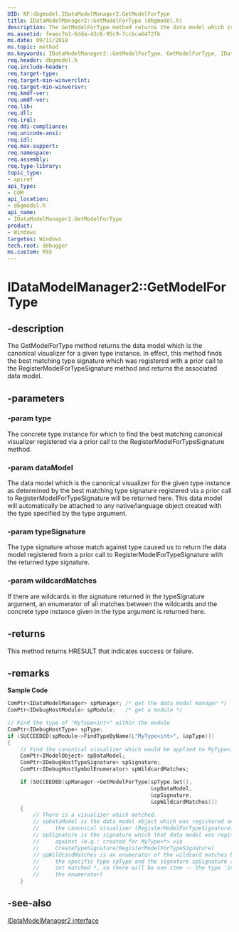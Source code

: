 ```yaml
---
UID: NF:dbgmodel.IDataModelManager2.GetModelForType
title: IDataModelManager2::GetModelForType (dbgmodel.h)
description: The GetModelForType method returns the data model which is the canonical visualizer for a given type instance. 
ms.assetid: feaec7e1-6dda-43c6-95c9-7ccbca6472fb
ms.date: 09/11/2018
ms.topic: method
ms.keywords: IDataModelManager2::GetModelForType, GetModelForType, IDataModelManager2.GetModelForType, IDataModelManager2::GetModelForType, IDataModelManager2.GetModelForType
req.header: dbgmodel.h
req.include-header:
req.target-type:
req.target-min-winverclnt:
req.target-min-winversvr:
req.kmdf-ver:
req.umdf-ver:
req.lib:
req.dll:
req.irql: 
req.ddi-compliance:
req.unicode-ansi:
req.idl:
req.max-support:
req.namespace:
req.assembly:
req.type-library: 
topic_type: 
- apiref
api_type: 
- COM
api_location: 
- dbgmodel.h
api_name: 
- IDataModelManager2.GetModelForType
product:
- Windows
targetos: Windows
tech.root: debugger
ms.custom: RS5
---
```


# IDataModelManager2::GetModelForType


## -description

The GetModelForType method returns the data model which is the canonical visualizer for a given type instance. In effect, this method finds the best matching type signature which was registered with a prior call to the RegisterModelForTypeSignature method and returns the associated data model. 

## -parameters

### -param type
The concrete type instance for which to find the best matching canonical visualizer registered via a prior call to the RegisterModelForTypeSignature method.

### -param dataModel
The data model which is the canonical visualizer for the given type instance as determined by the best matching type signature registered via a prior call to RegisterModelForTypeSignature will be returned here. This data model will automatically be attached to any native/language object created with the type specified by the type argument.

### -param typeSignature
The type signature whose match against type caused us to return the data model registered from a prior call to RegisterModelForTypeSignature with the returned type signature. 

### -param wildcardMatches
If there are wildcards in the signature returned in the typeSignature argument, an enumerator of all matches between the wildcards and the concrete type instance given in the type argument is returned here.


## -returns
This method returns HRESULT that indicates success or failure.

## -remarks

**Sample Code**

```cpp
ComPtr<IDataModelManager> spManager; /* get the data model manager */
ComPtr<IDebugHostModule> spModule;   /* get a module */

// Find the type of "MyType<int>" within the module
ComPtr<IDebugHostType> spType;
if (SUCCEEDED(spModule->FindTypeByName(L"MyType<int>", &spType)))
{
    // Find the canonical visualizer which would be applied to MyType<int>
    ComPtr<IModelObject> spDataModel;
    ComPtr<IDebugHostTypeSignature> spSignature;
    ComPtr<IDebugHostSymbolEnumerator> spWildcardMatches;

    if (SUCCEEDED(spManager->GetModelForType(spType.Get(), 
                                             &spDataModel, 
                                             &spSignature, 
                                             &spWildcardMatches)))
    {
        // There is a visualizer which matched.
        // spDataModel is the data model object which was registered as 
        //     the canonical visualizer (RegisterModelForTypeSignature)
        // spSignature is the signature which that data model was registered 
        //     against (e.g.: created for MyType<*> via
        //     CreateTypeSignature/RegisterModelForTypeSignature)
        // spWildcardMatches is an enumerator of the wildcard matches between 
        //     the specific type spType and the signature spSignature (here 
        //     int matched *, so there will be one item -- the type 'int' in
        //     the enumerator)
    }
```
## -see-also

[IDataModelManager2 interface](nn-dbgmodel-idatamodelmanager2.md)
